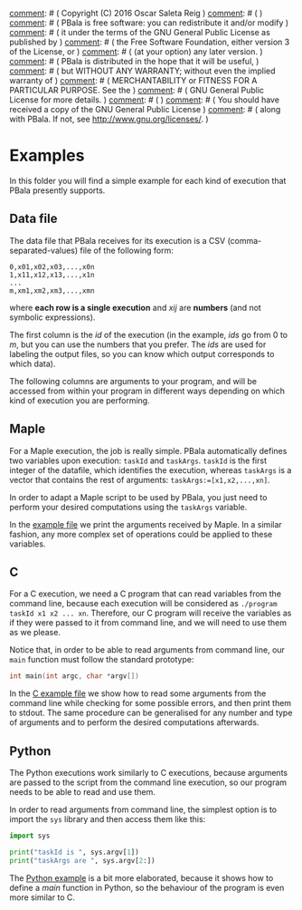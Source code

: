 [comment]: # ( Job parallelizer in PVM for SPMD executions in computing cluster )
[comment]: # ( URL: https://github.com/oscarsaleta/PVMantz )
[comment]: # ( )
[comment]: # ( Copyright (C) 2016  Oscar Saleta Reig ) 
[comment]: # ( )
[comment]: # ( PBala is free software: you can redistribute it and/or modify )
[comment]: # ( it under the terms of the GNU General Public License as published by )
[comment]: # ( the Free Software Foundation, either version 3 of the License, or )
[comment]: # ( (at your option) any later version. )
[comment]: # ( PBala is distributed in the hope that it will be useful, )
[comment]: # ( but WITHOUT ANY WARRANTY; without even the implied warranty of )
[comment]: # ( MERCHANTABILITY or FITNESS FOR A PARTICULAR PURPOSE.  See the )
[comment]: # ( GNU General Public License for more details. )
[comment]: # ( )
[comment]: # ( You should have received a copy of the GNU General Public License )
[comment]: # ( along with PBala.  If not, see <http://www.gnu.org/licenses/>. )

# Examples
In this folder you will find a simple example for each kind of execution that PBala presently supports.

## Data file
The data file that PBala receives for its execution is a CSV (comma-separated-values) file of the following form:
```
0,x01,x02,x03,...,x0n
1,x11,x12,x13,...,x1n
...
m,xm1,xm2,xm3,...,xmn
```
where **each row is a single execution** and _xij_ are **numbers** (and not symbolic expressions).

The first column is the _id_ of the execution (in the example, _ids_ go from 0 to _m_, but you can use the numbers that you prefer. The _ids_ are used for labeling the output files, so you can know which output corresponds to which data).

The following columns are arguments to your program, and will be accessed from within your program in different ways depending on which kind of execution you are performing.

## Maple
For a Maple execution, the job is really simple. PBala automatically defines two variables upon execution: `taskId` and `taskArgs`. `taskId` is the first integer of the datafile, which identifies the execution, whereas `taskArgs` is a vector that contains the rest of arguments: `taskArgs:=[x1,x2,...,xn]`.

In order to adapt a Maple script to be used by PBala, you just need to perform your desired computations using the `taskArgs` variable.

In the <a href="maple_example.mpl">example file</a> we print the arguments received by Maple. In a similar fashion, any more complex set of operations could be applied to these variables.

## C
For a C execution, we need a C program that can read variables from the command line, because each execution will be considered as `./program taskId x1 x2 ... xn`. Therefore, our C program will receive the variables as if they were passed to it from command line, and we will need to use them as we please.

Notice that, in order to be able to read arguments from command line, our `main` function must follow the standard prototype:

```C
int main(int argc, char *argv[])
```

In the <a href="c_example.c">C example file</a> we show how to read some arguments from the command line while checking for some possible errors, and then print them to stdout. The same procedure can be generalised for any number and type of arguments and to perform the desired computations afterwards.

## Python
The Python executions work similarly to C executions, because arguments are passed to the script from the command line execution, so our program needs to be able to read and use them.

In order to read arguments from command line, the simplest option is to import the `sys` library and then access them like this:

```Python
import sys

print("taskId is ", sys.argv[1])
print("taskArgs are ", sys.argv[2:])
```

The <a href="python_example.py">Python example</a> is a bit more elaborated, because it shows how to define a _main_ function in Python, so the behaviour of the program is even more similar to C.

## 
